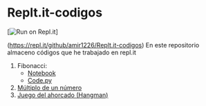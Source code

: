 # Replt.it-codigos
[![Run on Repl.it](https://repl.it/badge/github/amir1226/Replt.it-codigos)]

(https://repl.it/github/amir1226/Replt.it-codigos)
En este repositorio almaceno códigos que he trabajado en repl.it <br>
<ol>
<li>Fibonacci:
  <ul type="circle">
    <li>
      <a href="https://github.com/amir1226/Replt.it-codigos/blob/master/fibonacci.ipynb" target="_blank"> Notebook  </a>
    </li>
    <li>
      <a href="https://github.com/amir1226/Replt.it-codigos/blob/master/fibonacci_code.py" target="_blank"> Code.py </a>
    </li>
  </ul>
 </li>
 <li>
   <a href="https://github.com/amir1226/Replt.it-codigos/blob/master/fibonacci.ipynb" target="_blank"> Múltiplo de un número  </a>
 </li>
  <li>
   <a href="https://github.com/amir1226/Replt.it-codigos/blob/master/Ahorcado(Hangman).py" target="_blank"> Juego del ahorcado (Hangman) </a>
 </li>

</ol>

